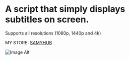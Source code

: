 # A script that simply displays subtitles on screen.
Supports all resolutions (1080p, 1440p and 4k)


MY STORE: [SAMYHUB](https://samyhub.tebex.io/)

![Image Alt](https://i.imgur.com/IGSYI25.png)
